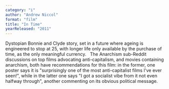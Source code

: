 ```yaml
---
category: "i"
author: "Andrew Niccol"
format: "film"
title: "In Time"
yearReleased: "2011"
---
```

Dystopian Bonnie and Clyde story, set in a future where ageing is engineered to stop at 25, with longer life only available by the purchase of time, as the only meaningful currency.
 
The Anarchism sub-Reddit discussions on top films advocating anti-capitalism, and movies containing anarchism, both have recommendations for this film: in the former, one poster says it is "surprisingly one of the most anti-capitalist films I've ever seen!", while in the latter one says "I got a socialist vibe from it not even halfway through", another commenting on its obvious political message.